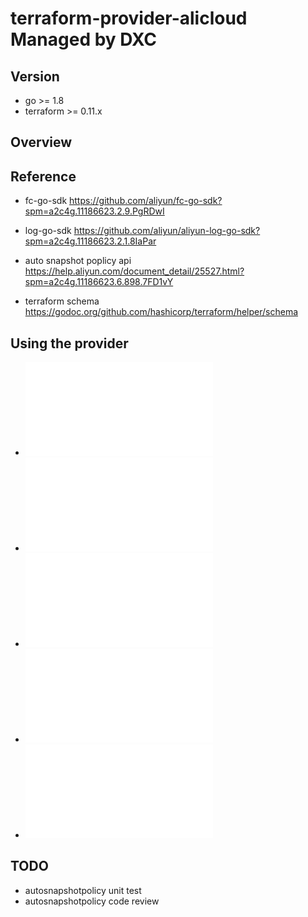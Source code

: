 # terraform-provider-alicloud Managed by DXC
## Version
- go >= 1.8
- terraform >= 0.11.x

## Overview

## Reference

- fc-go-sdk https://github.com/aliyun/fc-go-sdk?spm=a2c4g.11186623.2.9.PgRDwI
- log-go-sdk https://github.com/aliyun/aliyun-log-go-sdk?spm=a2c4g.11186623.2.1.8IaPar

- auto snapshot poplicy api
https://help.aliyun.com/document_detail/25527.html?spm=a2c4g.11186623.6.898.7FD1vY

- terraform schema
https://godoc.org/github.com/hashicorp/terraform/helper/schema

## Using the provider

- ![Alarm](Alarm.md)
- ![FunctionCompute](FunctionCompute.md)
- ![LogService](LogService.md)
- ![Assistant](Assistant.md)
- ![VPC](VPC.md)

## TODO

- autosnapshotpolicy unit test
- autosnapshotpolicy code review
